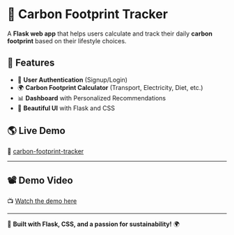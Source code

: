 # 🌿 Carbon Footprint Tracker

A **Flask web app** that helps users calculate and track their daily **carbon footprint** based on their lifestyle choices.

## 🚀 Features
- 🔑 **User Authentication** (Signup/Login)
- 🌍 **Carbon Footprint Calculator** (Transport, Electricity, Diet, etc.)
- 📊 **Dashboard** with Personalized Recommendations
- 🎨 **Beautiful UI** with Flask and CSS

## 🌎 Live Demo
🔗 [carbon-footprint-tracker](https://carbon-footprint-tracker-ppz5.onrender.com)

---

## 📽️ Demo Video
📺 [Watch the demo here](https://drive.google.com/file/d/1qYZBQDh6Ut7ZEa4wP_Wp4xGkB0lz8NpK/view?usp=sharing)

---

🚀 **Built with Flask, CSS, and a passion for sustainability!** 🌍

